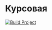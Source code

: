 # Курсовая
[![Build Project](https://github.com/upron81/curs/actions/workflows/build.yml/badge.svg)](https://github.com/upron81/curs/actions/workflows/build.yml)